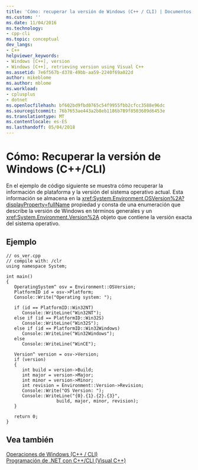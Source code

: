 ```yaml
---
title: 'Cómo: recuperar la versión de Windows (C++ / CLI) | Documentos de Microsoft'
ms.custom: ''
ms.date: 11/04/2016
ms.technology:
- cpp-cli
ms.topic: conceptual
dev_langs:
- C++
helpviewer_keywords:
- Windows [C++], version
- Windows [C++], retrieving version using Visual C++
ms.assetid: 7e6f567b-d378-49bb-aa59-2240f69a022d
author: mikeblome
ms.author: mblome
ms.workload:
- cplusplus
- dotnet
ms.openlocfilehash: bf602bd9fbd0765c54f9955fbb2cfcc3588e96dc
ms.sourcegitcommit: 76b7653ae443a2b8eb1186b789f8503609d6453e
ms.translationtype: MT
ms.contentlocale: es-ES
ms.lasthandoff: 05/04/2018
---
```

# <a name="how-to-retrieve-the-windows-version-ccli"></a>Cómo: Recuperar la versión de Windows (C++/CLI)
En el ejemplo de código siguiente se muestra cómo recuperar la información de plataforma y la versión del sistema operativo actual. Esta información se almacena en la <xref:System.Environment.OSVersion%2A?displayProperty=fullName> propiedad y consta de una enumeración que describe la versión de Windows en términos generales y un <xref:System.Environment.Version%2A> objeto que contiene la versión exacta del sistema operativo.  
  
## <a name="example"></a>Ejemplo  
  
```  
// os_ver.cpp  
// compile with: /clr  
using namespace System;  
  
int main()   
{  
   OperatingSystem^ osv = Environment::OSVersion;  
   PlatformID id = osv->Platform;  
   Console::Write("Operating system: ");  
  
   if (id == PlatformID::Win32NT)  
      Console::WriteLine("Win32NT");  
   else if (id == PlatformID::Win32S)  
      Console::WriteLine("Win32S");  
   else if (id == PlatformID::Win32Windows)  
      Console::WriteLine("Win32Windows");  
   else  
      Console::WriteLine("WinCE");  
  
   Version^ version = osv->Version;  
   if (version)  
   {  
      int build = version->Build;  
      int major = version->Major;  
      int minor = version->Minor;  
      int revision = Environment::Version->Revision;  
      Console::Write("OS Version: ");  
      Console::WriteLine("{0}.{1}.{2}.{3}",   
                   build, major, minor, revision);  
   }  
  
   return 0;  
}  
```  
  
## <a name="see-also"></a>Vea también  
 [Operaciones de Windows (C++ / CLI)](../dotnet/windows-operations-cpp-cli.md)   
 [Programación de .NET con C++/CLI (Visual C++)](../dotnet/dotnet-programming-with-cpp-cli-visual-cpp.md)
